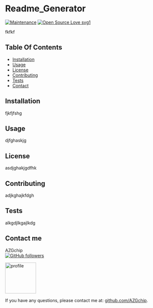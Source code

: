 
# Readme_Generator
          
[![Maintenance](https://img.shields.io/badge/Maintained%3F-yes-green.svg)](https://GitHub.com/AZGchip/Readme_Generator/graphs/commit-activity)
[![Open Source Love svg1](https://badges.frapsoft.com/os/v1/open-source.svg?v=103)](https://github.com/ellerbrock/open-source-badges/)
          
      
fkfkf

## Table Of Contents
* [Installation](#Installation)
* [Usage](#Usage)
* [License](#License)
* [Contributing](#Contributing)
* [Tests](#Tests)
* [Contact](#contact)

      
## <a name ="Installation"></a> Installation
fjkfjfshg

      
## <a name ="Usage"></a> Usage
djfghaskjg

      
## <a name ="License"></a> License
asdjghakjgdfhk

      
## <a name ="Contributing"></a> Contributing
adjkghajkfdgh

      
## <a name ="Tests"></a> Tests
alkgdjlkgajlkdg

      
## <a name ="contact"></a> Contact me
AZGchip  
[![GitHub followers](https://img.shields.io/github/followers/AZGchip.svg?style=social&label=Follow&maxAge=2592000)](https://github.com/AZGchip?tab=followers)


<img src="https://avatars2.githubusercontent.com/u/60306563?v=4" alt="profile" width="100"/>

If you have any questions, please contact me at:  [github.com/AZGchip](https://github.com/AZGchip). 
